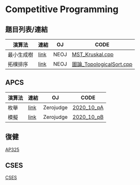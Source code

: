 # Competitive Programming

## 題目列表/連結

| 演算法 | 連結 | OJ    | CODE |
| -------- | ---- | --- | -------- |
| 最小生成樹     |[link](https://neoj.sprout.tw/problem/734/)  | NEOJ    | [MST_Kruskal.cpp](CODES/MST_Kruskal.cpp)    |
|拓樸排序 |[link](https://neoj.sprout.tw/problem/165/) |NEOJ |[圖論_TopologicalSort.cpp](CODES/圖論_TopologicalSort.cpp)|

## APCS

| 演算法 | 連結 | OJ    | CODE |
| -------- | ---- | --- | -------- |
|枚舉|[link](https://zerojudge.tw/ShowProblem?problemid=f163)|Zerojudge  |[2020_10_pA](CODES/2020_10_pA.cpp)|
| 模擬     |[link](https://zerojudge.tw/ShowProblem?problemid=f313)  | Zerojudge    | [2020_10_pB](CODES/2020_10_pB.cpp)    |

## 復健
[AP325](AP325/ap325/)

## CSES
[CSES](CSES)
